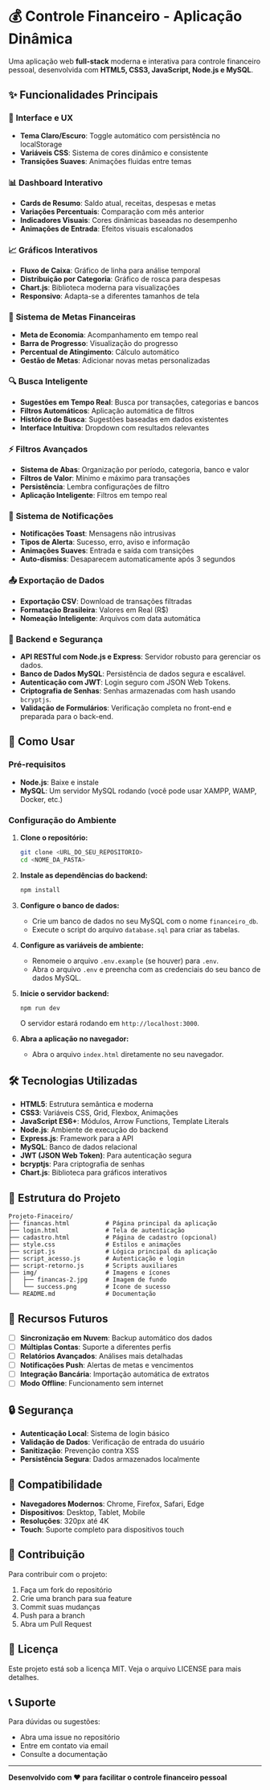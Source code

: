 # 💰 Controle Financeiro - Aplicação Dinâmica

Uma aplicação web **full-stack** moderna e interativa para controle financeiro pessoal, desenvolvida com **HTML5, CSS3, JavaScript, Node.js e MySQL**.

## ✨ **Funcionalidades Principais**

### 🎨 **Interface e UX**
- **Tema Claro/Escuro**: Toggle automático com persistência no localStorage
- **Variáveis CSS**: Sistema de cores dinâmico e consistente
- **Transições Suaves**: Animações fluidas entre temas

### 📊 **Dashboard Interativo**
- **Cards de Resumo**: Saldo atual, receitas, despesas e metas
- **Variações Percentuais**: Comparação com mês anterior
- **Indicadores Visuais**: Cores dinâmicas baseadas no desempenho
- **Animações de Entrada**: Efeitos visuais escalonados

### 📈 **Gráficos Interativos**
- **Fluxo de Caixa**: Gráfico de linha para análise temporal
- **Distribuição por Categoria**: Gráfico de rosca para despesas
- **Chart.js**: Biblioteca moderna para visualizações
- **Responsivo**: Adapta-se a diferentes tamanhos de tela

### 🎯 **Sistema de Metas Financeiras**
- **Meta de Economia**: Acompanhamento em tempo real
- **Barra de Progresso**: Visualização do progresso
- **Percentual de Atingimento**: Cálculo automático
- **Gestão de Metas**: Adicionar novas metas personalizadas

### 🔍 **Busca Inteligente**
- **Sugestões em Tempo Real**: Busca por transações, categorias e bancos
- **Filtros Automáticos**: Aplicação automática de filtros
- **Histórico de Busca**: Sugestões baseadas em dados existentes
- **Interface Intuitiva**: Dropdown com resultados relevantes

### ⚡ **Filtros Avançados**
- **Sistema de Abas**: Organização por período, categoria, banco e valor
- **Filtros de Valor**: Mínimo e máximo para transações
- **Persistência**: Lembra configurações de filtro
- **Aplicação Inteligente**: Filtros em tempo real

### 🔔 **Sistema de Notificações**
- **Notificações Toast**: Mensagens não intrusivas
- **Tipos de Alerta**: Sucesso, erro, aviso e informação
- **Animações Suaves**: Entrada e saída com transições
- **Auto-dismiss**: Desaparecem automaticamente após 3 segundos

### 📤 **Exportação de Dados**
- **Exportação CSV**: Download de transações filtradas
- **Formatação Brasileira**: Valores em Real (R$)
- **Nomeação Inteligente**: Arquivos com data automática

### 🔐 **Backend e Segurança**
- **API RESTful com Node.js e Express**: Servidor robusto para gerenciar os dados.
- **Banco de Dados MySQL**: Persistência de dados segura e escalável.
- **Autenticação com JWT**: Login seguro com JSON Web Tokens.
- **Criptografia de Senhas**: Senhas armazenadas com hash usando `bcryptjs`.
- **Validação de Formulários**: Verificação completa no front-end e preparada para o back-end.

## 🚀 **Como Usar**

### **Pré-requisitos**
- **Node.js**: Baixe e instale
- **MySQL**: Um servidor MySQL rodando (você pode usar XAMPP, WAMP, Docker, etc.)

### **Configuração do Ambiente**

1.  **Clone o repositório:**
    ```bash
    git clone <URL_DO_SEU_REPOSITORIO>
    cd <NOME_DA_PASTA>
    ```

2.  **Instale as dependências do backend:**
    ```bash
    npm install
    ```

3.  **Configure o banco de dados:**
    - Crie um banco de dados no seu MySQL com o nome `financeiro_db`.
    - Execute o script do arquivo `database.sql` para criar as tabelas.

4.  **Configure as variáveis de ambiente:**
    - Renomeie o arquivo `.env.example` (se houver) para `.env`.
    - Abra o arquivo `.env` e preencha com as credenciais do seu banco de dados MySQL.

5.  **Inicie o servidor backend:**
    ```bash
    npm run dev
    ```
    O servidor estará rodando em `http://localhost:3000`.

6.  **Abra a aplicação no navegador:**
    - Abra o arquivo `index.html` diretamente no seu navegador.

## 🛠️ **Tecnologias Utilizadas**

- **HTML5**: Estrutura semântica e moderna
- **CSS3**: Variáveis CSS, Grid, Flexbox, Animações
- **JavaScript ES6+**: Módulos, Arrow Functions, Template Literals
- **Node.js**: Ambiente de execução do backend
- **Express.js**: Framework para a API
- **MySQL**: Banco de dados relacional
- **JWT (JSON Web Token)**: Para autenticação segura
- **bcryptjs**: Para criptografia de senhas
- **Chart.js**: Biblioteca para gráficos interativos

## 📁 **Estrutura do Projeto**

```
Projeto-Finaceiro/
├── financas.html          # Página principal da aplicação
├── login.html             # Tela de autenticação
├── cadastro.html          # Página de cadastro (opcional)
├── style.css              # Estilos e animações
├── script.js              # Lógica principal da aplicação
├── script_acesso.js       # Autenticação e login
├── script-retorno.js      # Scripts auxiliares
├── img/                   # Imagens e ícones
│   ├── financas-2.jpg     # Imagem de fundo
│   └── success.png        # Ícone de sucesso
└── README.md              # Documentação
```

## 🎯 **Recursos Futuros**

- [ ] **Sincronização em Nuvem**: Backup automático dos dados
- [ ] **Múltiplas Contas**: Suporte a diferentes perfis
- [ ] **Relatórios Avançados**: Análises mais detalhadas
- [ ] **Notificações Push**: Alertas de metas e vencimentos
- [ ] **Integração Bancária**: Importação automática de extratos
- [ ] **Modo Offline**: Funcionamento sem internet

## 🔒 **Segurança**

- **Autenticação Local**: Sistema de login básico
- **Validação de Dados**: Verificação de entrada do usuário
- **Sanitização**: Prevenção contra XSS
- **Persistência Segura**: Dados armazenados localmente

## 📱 **Compatibilidade**

- **Navegadores Modernos**: Chrome, Firefox, Safari, Edge
- **Dispositivos**: Desktop, Tablet, Mobile
- **Resoluções**: 320px até 4K
- **Touch**: Suporte completo para dispositivos touch

## 🤝 **Contribuição**

Para contribuir com o projeto:

1. Faça um fork do repositório
2. Crie uma branch para sua feature
3. Commit suas mudanças
4. Push para a branch
5. Abra um Pull Request

## 📄 **Licença**

Este projeto está sob a licença MIT. Veja o arquivo LICENSE para mais detalhes.

## 📞 **Suporte**

Para dúvidas ou sugestões:
- Abra uma issue no repositório
- Entre em contato via email
- Consulte a documentação

---

**Desenvolvido com ❤️ para facilitar o controle financeiro pessoal**
